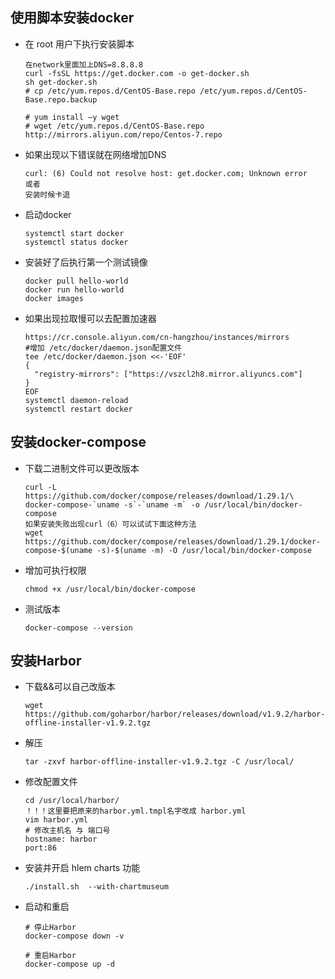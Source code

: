## 使用脚本安装docker

- 在 root 用户下执行安装脚本

  ```
  在network里面加上DNS=8.8.8.8
  curl -fsSL https://get.docker.com -o get-docker.sh
  sh get-docker.sh
  # cp /etc/yum.repos.d/CentOS-Base.repo /etc/yum.repos.d/CentOS-Base.repo.backup
  
  # yum install –y wget
  # wget /etc/yum.repos.d/CentOS-Base.repo http://mirrors.aliyun.com/repo/Centos-7.repo 
  
  ```

- 如果出现以下错误就在网络增加DNS

  ```
  curl: (6) Could not resolve host: get.docker.com; Unknown error
  或者
  安装时候卡退
  ```

- 启动docker

  ```
  systemctl start docker
  systemctl status docker
  ```

- 安装好了后执行第一个测试镜像

  ```
  docker pull hello-world
  docker run hello-world
  docker images 
  ```

- 如果出现拉取慢可以去配置加速器

  ```
  https://cr.console.aliyun.com/cn-hangzhou/instances/mirrors
  #增加 /etc/docker/daemon.json配置文件
  tee /etc/docker/daemon.json <<-'EOF'
  {
    "registry-mirrors": ["https://vszcl2h8.mirror.aliyuncs.com"]
  }
  EOF
  systemctl daemon-reload
  systemctl restart docker
  ```

## 安装docker-compose

- 下载二进制文件可以更改版本

  ```
  curl -L https://github.com/docker/compose/releases/download/1.29.1/\
  docker-compose-`uname -s`-`uname -m` -o /usr/local/bin/docker-compose
  如果安装失败出现curl（6）可以试试下面这种方法
  wget https://github.com/docker/compose/releases/download/1.29.1/docker-compose-$(uname -s)-$(uname -m) -O /usr/local/bin/docker-compose
  ```

- 增加可执行权限

  ```
  chmod +x /usr/local/bin/docker-compose
  ```

- 测试版本

  ```
  docker-compose --version
  ```

## 安装Harbor

- 下载&&可以自己改版本

  ```
  wget https://github.com/goharbor/harbor/releases/download/v1.9.2/harbor-offline-installer-v1.9.2.tgz
  ```

- 解压

  ```
  tar -zxvf harbor-offline-installer-v1.9.2.tgz -C /usr/local/
  ```

- 修改配置文件

  ```
  cd /usr/local/harbor/
  ！！！这里要把原来的harbor.yml.tmpl名字改成 harbor.yml
  vim harbor.yml
  # 修改主机名 与 端口号
  hostname: harbor
  port:86
  ```

- 安装并开启 hlem charts 功能

  ```
  ./install.sh  --with-chartmuseum
  ```

- 启动和重启

  ```
  # 停止Harbor
  docker-compose down -v
   
  # 重启Harbor
  docker-compose up -d
  ```

  

